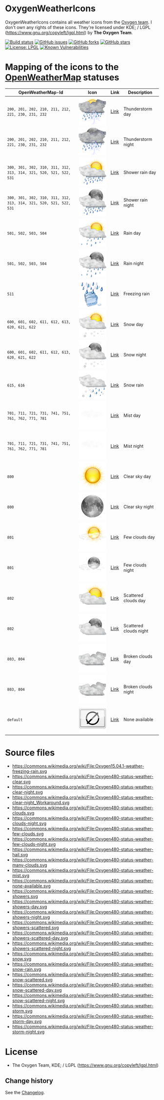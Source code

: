 OxygenWeatherIcons
====================================

OxygenWeatherIcons contains all weather icons from the [Oxygen team](http://www.oxygen-icons.org/). I don't own any rights of these icons. They're licensed under KDE; / LGPL (https://www.gnu.org/copyleft/lgpl.html) by **The Oxygen Team**.

[![Build status](https://ci.appveyor.com/api/projects/status/bvmjc4njeqyp9yny?svg=true)](https://ci.appveyor.com/project/SeppPenner/oxygenweathericons)
[![GitHub issues](https://img.shields.io/github/issues/SeppPenner/OxygenWeatherIcons.svg)](https://github.com/SeppPenner/OxygenWeatherIcons/issues)
[![GitHub forks](https://img.shields.io/github/forks/SeppPenner/OxygenWeatherIcons.svg)](https://github.com/SeppPenner/OxygenWeatherIcons/network)
[![GitHub stars](https://img.shields.io/github/stars/SeppPenner/OxygenWeatherIcons.svg)](https://github.com/SeppPenner/OxygenWeatherIcons/stargazers)
[![License: LPGL](https://img.shields.io/badge/License-LPGL-blue.svg)](https://raw.githubusercontent.com/SeppPenner/OxygenWeatherIcons/master/License.txt)
[![Known Vulnerabilities](https://snyk.io/test/github/SeppPenner/OxygenWeatherIcons/badge.svg)](https://snyk.io/test/github/SeppPenner/OxygenWeatherIcons)

# Mapping of the icons to the [OpenWeatherMap](https://openweathermap.org/weather-conditions) statuses

|OpenWeatherMap-Id|Icon|Link|Description|
|-|-|-|-|
|`200, 201, 202, 210, 211, 212, 221, 230, 231, 232`|![](storm-day.svg)|[Link](https://commons.wikimedia.org/wiki/File:Oxygen480-status-weather-storm-day.svg)|Thunderstorm day|
|`200, 201, 202, 210, 211, 212, 221, 230, 231, 232`|![](storm-night.svg)|[Link](https://commons.wikimedia.org/wiki/File:Oxygen480-status-weather-storm-night.svg)|Thunderstorm night|
|`300, 301, 302, 310, 311, 312, 313, 314, 321, 520, 521, 522, 531`|![](showers-day.svg)|[Link](https://commons.wikimedia.org/wiki/File:Oxygen480-status-weather-showers-day.svg)|Shower rain day|
|`300, 301, 302, 310, 311, 312, 313, 314, 321, 520, 521, 522, 531`|![](showers-night.svg)|[Link](https://commons.wikimedia.org/wiki/File:Oxygen480-status-weather-showers-night.svg)|Shower rain night|
|`501, 502, 503, 504`|![](showers-scattered-day.svg)|[Link](https://commons.wikimedia.org/wiki/File:Oxygen480-status-weather-showers-scattered-day.svg)|Rain day|
|`501, 502, 503, 504`|![](showers-scattered-night.svg)|[Link](https://commons.wikimedia.org/wiki/File:Oxygen480-status-weather-showers-scattered-night.svg)|Rain night|
|`511`|![](freezing-rain.svg)|[Link](https://commons.wikimedia.org/wiki/File:Oxygen15.04.1-weather-freezing-rain.svg)|Freezing rain|
|`600, 601, 602, 611, 612, 613, 620, 621, 622`|![](snow-scattered-day.svg)|[Link](https://commons.wikimedia.org/wiki/File:Oxygen480-status-weather-snow-scattered-day.svg)|Snow day|
|`600, 601, 602, 611, 612, 613, 620, 621, 622`|![](snow-scattered-night.svg)|[Link](https://commons.wikimedia.org/wiki/File:Oxygen480-status-weather-snow-scattered-night.svg)|Snow night|
|`615, 616`|![](snow-rain.svg)|[Link](https://commons.wikimedia.org/wiki/File:Oxygen480-status-weather-snow-rain.svg)|Snow rain|
|`701, 711, 721, 731, 741, 751, 761, 762, 771, 781`|![](mist.svg)|[Link](https://commons.wikimedia.org/wiki/File:Oxygen480-status-weather-mist.svg)|Mist day|
|`701, 711, 721, 731, 741, 751, 761, 762, 771, 781`|![](mist.svg)|[Link](https://commons.wikimedia.org/wiki/File:Oxygen480-status-weather-mist.svg)|Mist night|
|`800`|![](clear.svg)|[Link](https://commons.wikimedia.org/wiki/File:Oxygen480-status-weather-clear.svg)|Clear sky day|
|`800`|![](clear-night.svg)|[Link](https://commons.wikimedia.org/wiki/File:Oxygen480-status-weather-clear-night.svg)|Clear sky night|
|`801`|![](few-clouds.svg)|[Link](https://commons.wikimedia.org/wiki/File:Oxygen480-status-weather-few-clouds.svg)|Few clouds day|
|`801`|![](few-clouds-night.svg)|[Link](https://commons.wikimedia.org/wiki/File:Oxygen480-status-weather-few-clouds-night.svg)|Few clouds night|
|`802`|![](clouds.svg)|[Link](https://commons.wikimedia.org/wiki/File:Oxygen480-status-weather-clouds.svg)|Scattered clouds day|
|`802`|![](clouds-night.svg)|[Link](https://commons.wikimedia.org/wiki/File:Oxygen480-status-weather-clouds-night.svg)|Scattered clouds night|
|`803, 804`|![](many-clouds.svg)|[Link](https://commons.wikimedia.org/wiki/File:Oxygen480-status-weather-many-clouds.svg)|Broken clouds day|
|`803, 804`|![](many-clouds.svg)|[Link](https://commons.wikimedia.org/wiki/File:Oxygen480-status-weather-many-clouds.svg)|Broken clouds night|
|`default`|![](none-available.svg)|[Link](https://commons.wikimedia.org/wiki/File:Oxygen480-status-weather-none-available.svg)|None available|

# Source files

* https://commons.wikimedia.org/wiki/File:Oxygen15.04.1-weather-freezing-rain.svg
* https://commons.wikimedia.org/wiki/File:Oxygen480-status-weather-clear.svg
* https://commons.wikimedia.org/wiki/File:Oxygen480-status-weather-clear-night.svg
* https://commons.wikimedia.org/wiki/File:Oxygen480-status-weather-clear-night_Workaround.svg
* https://commons.wikimedia.org/wiki/File:Oxygen480-status-weather-clouds.svg
* https://commons.wikimedia.org/wiki/File:Oxygen480-status-weather-clouds-night.svg
* https://commons.wikimedia.org/wiki/File:Oxygen480-status-weather-few-clouds.svg
* https://commons.wikimedia.org/wiki/File:Oxygen480-status-weather-few-clouds-night.svg
* https://commons.wikimedia.org/wiki/File:Oxygen480-status-weather-hail.svg
* https://commons.wikimedia.org/wiki/File:Oxygen480-status-weather-many-clouds.svg
* https://commons.wikimedia.org/wiki/File:Oxygen480-status-weather-mist.svg
* https://commons.wikimedia.org/wiki/File:Oxygen480-status-weather-none-available.svg
* https://commons.wikimedia.org/wiki/File:Oxygen480-status-weather-showers.svg
* https://commons.wikimedia.org/wiki/File:Oxygen480-status-weather-showers-day.svg
* https://commons.wikimedia.org/wiki/File:Oxygen480-status-weather-showers-night.svg
* https://commons.wikimedia.org/wiki/File:Oxygen480-status-weather-showers-scattered.svg
* https://commons.wikimedia.org/wiki/File:Oxygen480-status-weather-showers-scattered-day.svg
* https://commons.wikimedia.org/wiki/File:Oxygen480-status-weather-showers-scattered-night.svg
* https://commons.wikimedia.org/wiki/File:Oxygen480-status-weather-snow.svg
* https://commons.wikimedia.org/wiki/File:Oxygen480-status-weather-snow-rain.svg
* https://commons.wikimedia.org/wiki/File:Oxygen480-status-weather-snow-scattered.svg
* https://commons.wikimedia.org/wiki/File:Oxygen480-status-weather-snow-scattered-day.svg
* https://commons.wikimedia.org/wiki/File:Oxygen480-status-weather-snow-scattered-night.svg
* https://commons.wikimedia.org/wiki/File:Oxygen480-status-weather-storm.svg
* https://commons.wikimedia.org/wiki/File:Oxygen480-status-weather-storm-day.svg
* https://commons.wikimedia.org/wiki/File:Oxygen480-status-weather-storm-night.svg

# License

* The Oxygen Team, KDE; / LGPL (https://www.gnu.org/copyleft/lgpl.html)

Change history
--------------

See the [Changelog](https://github.com/SeppPenner/OxygenWeatherIcons/blob/master/Changelog.md).
